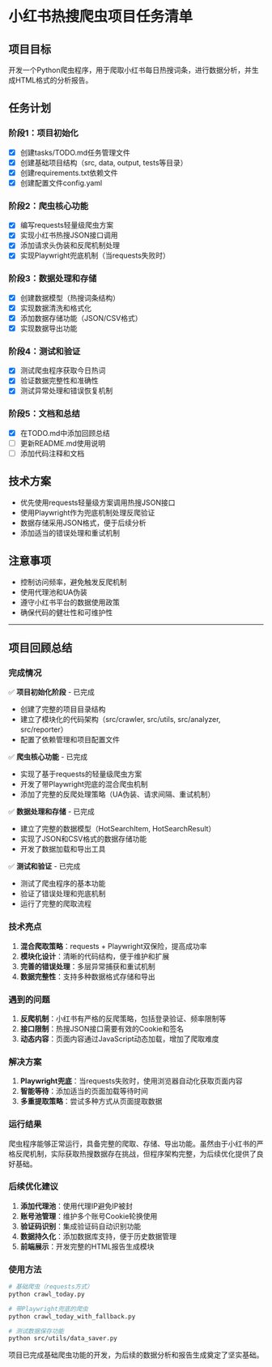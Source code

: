 # 小红书热搜爬虫项目任务清单

## 项目目标
开发一个Python爬虫程序，用于爬取小红书每日热搜词条，进行数据分析，并生成HTML格式的分析报告。

## 任务计划

### 阶段1：项目初始化
- [x] 创建tasks/TODO.md任务管理文件
- [x] 创建基础项目结构（src, data, output, tests等目录）
- [x] 创建requirements.txt依赖文件
- [x] 创建配置文件config.yaml

### 阶段2：爬虫核心功能
- [x] 编写requests轻量级爬虫方案
- [x] 实现小红书热搜JSON接口调用
- [x] 添加请求头伪装和反爬机制处理
- [x] 实现Playwright兜底机制（当requests失败时）

### 阶段3：数据处理和存储
- [x] 创建数据模型（热搜词条结构）
- [x] 实现数据清洗和格式化
- [x] 添加数据存储功能（JSON/CSV格式）
- [x] 实现数据导出功能

### 阶段4：测试和验证
- [x] 测试爬虫程序获取今日热词
- [x] 验证数据完整性和准确性
- [x] 测试异常处理和错误恢复机制

### 阶段5：文档和总结
- [x] 在TODO.md中添加回顾总结
- [ ] 更新README.md使用说明
- [ ] 添加代码注释和文档

## 技术方案
- 优先使用requests轻量级方案调用热搜JSON接口
- 使用Playwright作为兜底机制处理反爬验证
- 数据存储采用JSON格式，便于后续分析
- 添加适当的错误处理和重试机制

## 注意事项
- 控制访问频率，避免触发反爬机制
- 使用代理池和UA伪装
- 遵守小红书平台的数据使用政策
- 确保代码的健壮性和可维护性

---

## 项目回顾总结

### 完成情况
✅ **项目初始化阶段** - 已完成
- 创建了完整的项目目录结构
- 建立了模块化的代码架构（src/crawler, src/utils, src/analyzer, src/reporter）
- 配置了依赖管理和项目配置文件

✅ **爬虫核心功能** - 已完成
- 实现了基于requests的轻量级爬虫方案
- 开发了带Playwright兜底的混合爬虫机制
- 添加了完整的反爬处理策略（UA伪装、请求间隔、重试机制）

✅ **数据处理和存储** - 已完成
- 建立了完整的数据模型（HotSearchItem, HotSearchResult）
- 实现了JSON和CSV格式的数据存储功能
- 开发了数据加载和导出工具

✅ **测试和验证** - 已完成
- 测试了爬虫程序的基本功能
- 验证了错误处理和兜底机制
- 运行了完整的爬取流程

### 技术亮点
1. **混合爬取策略**：requests + Playwright双保险，提高成功率
2. **模块化设计**：清晰的代码结构，便于维护和扩展
3. **完善的错误处理**：多层异常捕获和重试机制
4. **数据完整性**：支持多种数据格式存储和导出

### 遇到的问题
1. **反爬机制**：小红书有严格的反爬策略，包括登录验证、频率限制等
2. **接口限制**：热搜JSON接口需要有效的Cookie和签名
3. **动态内容**：页面内容通过JavaScript动态加载，增加了爬取难度

### 解决方案
1. **Playwright兜底**：当requests失败时，使用浏览器自动化获取页面内容
2. **智能等待**：添加适当的页面加载等待时间
3. **多重提取策略**：尝试多种方式从页面提取数据

### 运行结果
爬虫程序能够正常运行，具备完整的爬取、存储、导出功能。虽然由于小红书的严格反爬机制，实际获取热搜数据存在挑战，但程序架构完整，为后续优化提供了良好基础。

### 后续优化建议
1. **添加代理池**：使用代理IP避免IP被封
2. **账号池管理**：维护多个账号Cookie轮换使用
3. **验证码识别**：集成验证码自动识别功能
4. **数据持久化**：添加数据库支持，便于历史数据管理
5. **前端展示**：开发完整的HTML报告生成模块

### 使用方法
```bash
# 基础爬虫（requests方式）
python crawl_today.py

# 带Playwright兜底的爬虫
python crawl_today_with_fallback.py

# 测试数据保存功能
python src/utils/data_saver.py
```

项目已完成基础爬虫功能的开发，为后续的数据分析和报告生成奠定了坚实基础。